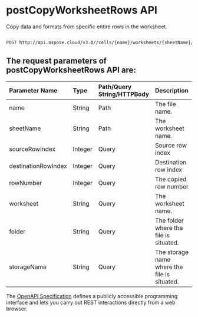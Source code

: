 # **postCopyWorksheetRows API**

Copy data and formats from specific entire rows in the worksheet. 

```bash

POST http://api.aspose.cloud/v3.0//cells/{name}/worksheets/{sheetName}/cells/rows/copy

```

## The request parameters of **postCopyWorksheetRows** API are: 

| Parameter Name | Type | Path/Query String/HTTPBody | Description | 
| :- | :- | :- |:- | 
|name|String|Path|The file name.|
|sheetName|String|Path|The worksheet name.|
|sourceRowIndex|Integer|Query|Source row index|
|destinationRowIndex|Integer|Query|Destination row index|
|rowNumber|Integer|Query|The copied row number|
|worksheet|String|Query|The worksheet name.|
|folder|String|Query|The folder where the file is situated.|
|storageName|String|Query|The storage name where the file is situated.|


The [OpenAPI Specification](https://reference.aspose.cloud/cells/#/CellsController/PostCopyWorksheetRows) defines a publicly accessible programming interface and lets you carry out REST interactions directly from a web browser.
